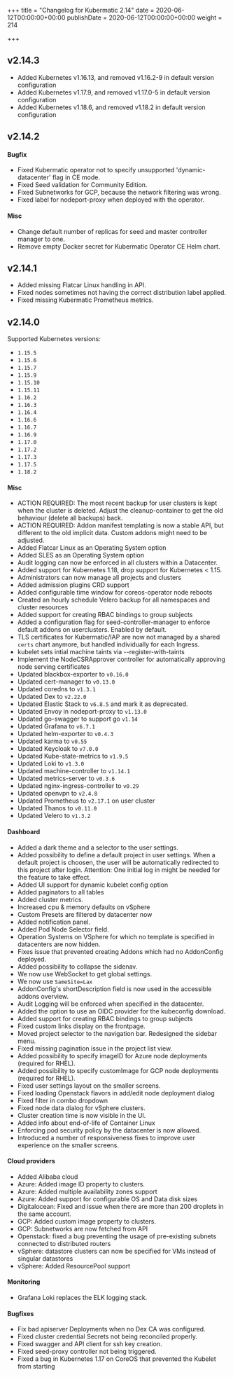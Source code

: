 +++
title = "Changelog for Kubermatic 2.14"
date = 2020-06-12T00:00:00+00:00
publishDate = 2020-06-12T00:00:00+00:00
weight = 214

+++

## v2.14.3

- Added Kubernetes v1.16.13, and removed v1.16.2-9 in default version configuration
- Added Kubernetes v1.17.9, and removed v1.17.0-5 in default version configuration
- Added Kubernetes v1.18.6, and removed v1.18.2 in default version configuration

## v2.14.2

#### Bugfix

- Fixed Kubermatic operator not to specify unsupported &#39;dynamic-datacenter&#39; flag in CE mode.
- Fixed Seed validation for Community Edition.
- Fixed Subnetworks for GCP, because the network filtering was wrong.
- Fixed label for nodeport-proxy when deployed with the operator.


#### Misc

- Change default number of replicas for seed and master controller manager to one.
- Remove empty Docker secret for Kubermatic Operator CE Helm chart.

## v2.14.1

- Added missing Flatcar Linux handling in API.
- Fixed nodes sometimes not having the correct distribution label applied.
- Fixed missing Kubermatic Prometheus metrics.

## v2.14.0

Supported Kubernetes versions:

- `1.15.5`
- `1.15.6`
- `1.15.7`
- `1.15.9`
- `1.15.10`
- `1.15.11`
- `1.16.2`
- `1.16.3`
- `1.16.4`
- `1.16.6`
- `1.16.7`
- `1.16.9`
- `1.17.0`
- `1.17.2`
- `1.17.3`
- `1.17.5`
- `1.18.2`

#### Misc

- ACTION REQUIRED: The most recent backup for user clusters is kept when the cluster is deleted. Adjust the cleanup-container to get the old behaviour (delete all backups) back.
- ACTION REQUIRED: Addon manifest templating is now a stable API, but different to the old implicit data. Custom addons might need to be adjusted.
- Added Flatcar Linux as an Operating System option
- Added SLES as an Operating System option
- Audit logging can now be enforced in all clusters within a Datacenter.
- Added support for Kubernetes 1.18, drop support for Kubernetes &lt; 1.15.
- Administrators can now manage all projects and clusters
- Added admission plugins CRD support
- Added configurable time window for coreos-operator node reboots
- Created an hourly schedule Velero backup for all namespaces and cluster resources
- Added support for creating RBAC bindings to group subjects
- Added a configuration flag for seed-controller-manager to enforce default addons on userclusters. Enabled by default.
- TLS certificates for Kubermatic/IAP are now not managed by a shared `certs` chart anymore, but handled individually for each Ingress.
- kubelet sets intial machine taints via --register-with-taints
- Implement the NodeCSRApprover controller for automatically approving node serving certificates
- Updated blackbox-exporter to `v0.16.0`
- Updated cert-manager to `v0.13.0`
- Updated coredns to `v1.3.1`
- Updated Dex to `v2.22.0`
- Updated Elastic Stack to `v6.8.5` and mark it as deprecated.
- Updated Envoy in nodeport-proxy to `v1.13.0`
- Updated go-swagger to support go `v1.14`
- Updated Grafana to `v6.7.1`
- Updated helm-exporter to `v0.4.3`
- Updated karma to `v0.55`
- Updated Keycloak to `v7.0.0`
- Updated Kube-state-metrics to `v1.9.5`
- Updated Loki to `v1.3.0`
- Updated machine-controller to `v1.14.1`
- Updated metrics-server to `v0.3.6`
- Updated nginx-ingress-controller to `v0.29`
- Updated openvpn to `v2.4.8`
- Updated Prometheus to `v2.17.1` on user cluster
- Updated Thanos to `v0.11.0`
- Updated Velero to `v1.3.2`

#### Dashboard

- Added a dark theme and a selector to the user settings.
- Added possibility to define a default project in user settings. When a default project is choosen, the user will be automatically redirected to this project after login. Attention: One initial log in might be needed for the feature to take effect.
- Added UI support for dynamic kubelet config option
- Added paginators to all tables
- Added cluster metrics.
- Increased cpu &amp; memory defaults on vSphere
- Custom Presets are filtered by datacenter now
- Added notification panel.
- Added Pod Node Selector field.
- Operation Systems on VSphere for which no template is specified in datacenters are now hidden.
- Fixes issue that prevented creating Addons which had no AddonConfig deployed.
- Added possibility to collapse the sidenav.
- We now use WebSocket to get global settings.
- We now use `SameSite=Lax`
- AddonConfig&#39;s shortDescription field is now used in the accessible addons overview.
- Audit Logging will be enforced when specified in the datacenter.
- Added the option to use an OIDC provider for the kubeconfig download.
- Added support for creating RBAC bindings to group subjects
- Fixed custom links display on the frontpage.
- Moved project selector to the navigation bar. Redesigned the sidebar menu.
- Fixed missing pagination issue in the project list view.
- Added possibility to specify imageID for Azure node deployments (required for RHEL).
- Added possibility to specify customImage for GCP node deployments (required for RHEL).
- Fixed user settings layout on the smaller screens.
- Fixed loading Openstack flavors in add/edit node deployment dialog
- Fixed filter in combo dropdown
- Fixed node data dialog for vSphere clusters.
- Cluster creation time is now visible in the UI.
- Added info about end-of-life of Container Linux
- Enforcing pod security policy by the datacenter is now allowed.
- Introduced a number of responsiveness fixes to improve user experience on the smaller screens.

#### Cloud providers
- Added Alibaba cloud
- Azure: Added image ID property to clusters.
- Azure: Added multiple availability zones support
- Azure: Added support for configurable OS and Data disk sizes
- Digitalocean: Fixed and issue when there are more than 200 droplets in the same account.
- GCP: Added custom image property to clusters.
- GCP: Subnetworks are now fetched from API
- Openstack: fixed a bug preventing the usage of pre-existing subnets connected to distributed routers
- vSphere: datastore clusters can now be specified for VMs instead of singular datastores
- vSphere: Added ResourcePool support

#### Monitoring
- Grafana Loki replaces the ELK logging stack.

#### Bugfixes
- Fix bad apiserver Deployments when no Dex CA was configured.
- Fixed cluster credential Secrets not being reconciled properly.
- Fixed swagger and API client for ssh key creation.
- Fixed seed-proxy controller not being triggered.
- Fixed a bug in Kubernetes 1.17 on CoreOS that prevented the Kubelet from starting
